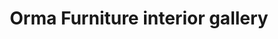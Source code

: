 ---
title: "Orma Furniture interior gallery"
url: /kumily/orma-furniture-interior-gallery/
shop: Möbel
---